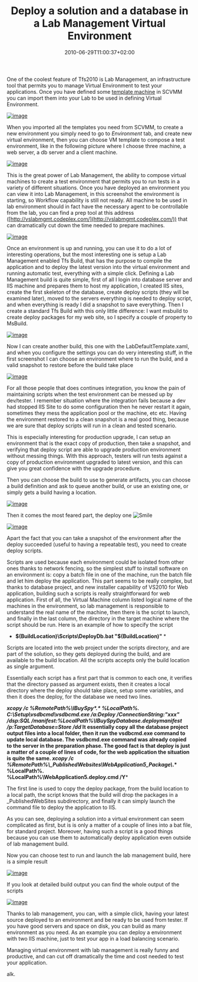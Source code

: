 ﻿---
title: "Deploy a solution and a database in a Lab Management Virtual Environment"
description: ""
date: 2010-06-29T11:00:37+02:00
draft: false
tags: [Lab Management]
categories: [Lab Management]
---
One of the coolest feature of Tfs2010 is Lab Management, an infrastructure tool that permits you to manage Virtual Environment to test your applications. Once you have defined some [template machine](http://www.codewrecks.com/blog/index.php/2010/04/12/preparing-template-machine-for-lab-management/) in SCVMM you can import them into your Lab to be used in defining Virtual Environment.

[![image](https://www.codewrecks.com/blog/wp-content/uploads/2010/07/image_thumb.png "image")](https://www.codewrecks.com/blog/wp-content/uploads/2010/07/image.png)

When you imported all the templates you need from SCVMM, to create a new environment you simply need to go to *Environment* tab, and create new virtual environment, then you can choose VM template to compose a test environment, like in the following picture where I choose three machine, a web server, a db server and a client machine.

[![image](https://www.codewrecks.com/blog/wp-content/uploads/2010/07/image_thumb1.png "image")](https://www.codewrecks.com/blog/wp-content/uploads/2010/07/image1.png)

This is the great power of Lab Management, the ability to compose virtual machines to create a test environment that permits you to run tests in a variety of different situations. Once you have deployed an environment you can view it into Lab Management, in this screenshot the environment is starting, so Workflow capability is still not ready. All machine to be used in lab environment should in fact have the necessary agent to be controllable from the lab, you can find a prep tool at this address ([http://vslabmgmt.codeplex.com/](http://vslabmgmt.codeplex.com/)) that can dramatically cut down the time needed to prepare machines.

[![image](https://www.codewrecks.com/blog/wp-content/uploads/2010/07/image_thumb2.png "image")](https://www.codewrecks.com/blog/wp-content/uploads/2010/07/image2.png)

Once an environment is up and running, you can use it to do a lot of interesting operations, but the most interesting one is setup a Lab Management enabled Tfs Build, that has the purpose to compile the application and to deploy the latest version into the virtual environment and running automatic test, everything with a simple click. Defining a Lab Management build is quite simple, first of all I login into database server and IIS machine and prepares them to host my application, I created IIS sites, create the first skeleton of the database, create deploy scripts (they will be examined later), moved to the servers everything is needed to deploy script, and when everything is ready I did a snapshot to save everything. Then I create a standard Tfs Build with this only little difference: I want msbuild to create deploy packages for my web site, so I specify a couple of property to MsBuild.

[![image](https://www.codewrecks.com/blog/wp-content/uploads/2010/07/image_thumb3.png "image")](https://www.codewrecks.com/blog/wp-content/uploads/2010/07/image3.png)

Now I can create another build, this one with the LabDefaultTemplate.xaml, and when you configure the settings you can do very interesting stuff, in the first screenshot I can choose an environment where to run the build, and a valid snapshot to restore before the build take place

[![image](https://www.codewrecks.com/blog/wp-content/uploads/2010/07/image_thumb4.png "image")](https://www.codewrecks.com/blog/wp-content/uploads/2010/07/image4.png)

For all those people that does continues integration, you know the pain of maintaining scripts when the test environment can be messed up by dev/tester. I remember situation where the integration fails because a dev had stopped IIS Site to do some configuration then he never restart it again, sometimes they mess the application pool or the machine, etc etc. Having the environment restored to a clean snapshot is a real good thing, because we are sure that deploy scripts will run in a clean and tested scenario.

This is especially interesting for production upgrade, I can setup an environment that is the exact copy of production, then take a snapshot, and verifying that deploy script are able to upgrade production environment without messing things. With this approach, testers will run tests against a copy of production environment upgraded to latest version, and this can give you great confidence with the upgrade procedure.

Then you can choose the build to use to generate artifacts, you can choose a build definition and ask to queue another build, or use an existing one, or simply gets a build having a location.

[![image](https://www.codewrecks.com/blog/wp-content/uploads/2010/07/image_thumb5.png "image")](https://www.codewrecks.com/blog/wp-content/uploads/2010/07/image5.png)

Then it comes the most feared part, the deploy one ![Smile](https://www.codewrecks.com/blog/wp-content/uploads/2010/07/wlEmoticonsmile.png)

[![image](https://www.codewrecks.com/blog/wp-content/uploads/2010/07/image_thumb6.png "image")](https://www.codewrecks.com/blog/wp-content/uploads/2010/07/image6.png)

Apart the fact that you can take a snapshot of the environment after the deploy succeeded (useful to having a repeatable test), you need to create deploy scripts.

Scripts are used because each environment could be isolated from other ones thanks to network fencing, so the simplest stuff to install software on an environment is: copy a batch file in one of the machine, run the batch file and let him deploy the application. This part seems to be really complex, but thanks to database project, and new installer capability of VS2010 for Web application, building such a scripts is really straightforward for web application. First of all, the Virtual Machine column listed logical name of the machines in the environment, so lab management is responsible to understand the real name of the machine, then there is the script to launch, and finally in the last column, the directory in the target machine where the script should be run. Here is an example of how to specify the script

* **$(BuildLocation)\Scripts\DeployDb.bat "$(BuildLocation)"** *

Scripts are located into the web project under the scripts directory, and are part of the solution, so they gets deployed during the build, and are available to the build location. All the scripts accepts only the build location as single argument.

Essentially each script has a first part that is common to each one, it verifies that the directory passed as argument exists, then it creates a local directory where the deploy should take place, setup some variables, and then it does the deploy, for the database we need two lines.

***xcopy /c %RemotePath%\IBuySpy\*.\* %LocalPath%\.         
C:\Setup\vsdbcmd\vsdbcmd.exe /a:Deploy /ConnectionString:"xxx" /dsp:SQL /manifest:%LocalPath%\IBuySpyDatabase.deploymanifest /p:TargetDatabase=Store /dd* **It essentially copy all the database project output files into a local folder, then it run the vsdbcmd.exe command to update local database. The vsdbcmd.exe command was already copied to the server in the preparation phase. The good fact is that deploy is just a matter of a couple of lines of code, for the web application the situation is quite the same.** *xcopy /c %RemotePath%\\_PublishedWebsites\WebApplication5\_Package\\*.\* %LocalPath%\.         
%LocalPath%\WebApplication5.deploy.cmd /Y***

The first line is used to copy the deploy package, from the build location to a local path, the script knows that the build will drop the packages in a \_PublishedWebSites subdirectory, and finally it can simply launch the command file to deploy the application to IIS.

As you can see, deploying a solution into a virtual environment can seem complicated as first, but is is only a matter of a couple of lines into a bat file, for standard project. Moreover, having such a script is a good things because you can use them to automatically deploy application even outside of lab management build.

Now you can choose test to run and launch the lab management build, here is a simple result

[![image](https://www.codewrecks.com/blog/wp-content/uploads/2010/07/image_thumb7.png "image")](https://www.codewrecks.com/blog/wp-content/uploads/2010/07/image7.png)

If you look at detailed build output you can find the whole output of the scripts

[![image](https://www.codewrecks.com/blog/wp-content/uploads/2010/07/image_thumb8.png "image")](https://www.codewrecks.com/blog/wp-content/uploads/2010/07/image8.png)

Thanks to lab management, you can, with a simple click, having your latest source deployed to an environment and be ready to be used from tester. If you have good servers and space on disk, you can build as many environment as you need. As an example you can deploy a environment with two IIS machine, just to test your app in a load balancing scenario.

Managing virtual environment with lab management is really funny and productive, and can cut off dramatically the time and cost needed to test your application.

alk.
